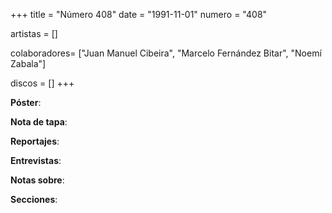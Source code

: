 +++
title = "Número 408"
date = "1991-11-01"
numero = "408"

artistas = []

colaboradores= ["Juan Manuel Cibeira", "Marcelo Fernández Bitar", "Noemí Zabala"]

discos = []
+++

**Póster**: 

**Nota de tapa**: 

**Reportajes**: 

**Entrevistas**: 

**Notas sobre**:

**Secciones**:
